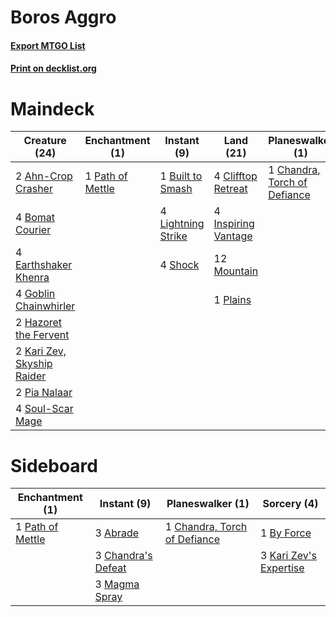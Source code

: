 # Boros Aggro

#### [Export MTGO List](../collection/Boros%20Aggro/Boros%20Aggro.txt)
#### [Print on decklist.org](http://decklist.org/?deckmain=2%09Ahn-Crop%20Crasher%0A4%09Bomat%20Courier%0A1%09Built%20to%20Smash%0A1%09Chandra,%20Torch%20of%20Defiance%0A4%09Clifftop%20Retreat%0A4%09Earthshaker%20Khenra%0A4%09Goblin%20Chainwhirler%0A2%09Hazoret%20the%20Fervent%0A4%09Heroic%20Reinforcements%0A4%09Inspiring%20Vantage%0A2%09Kari%20Zev,%20Skyship%20Raider%0A4%09Lightning%20Strike%0A12%09Mountain%0A1%09Path%20of%20Mettle%0A2%09Pia%20Nalaar%0A1%09Plains%0A4%09Shock%0A4%09Soul-Scar%20Mage&deckside=3%09Abrade%0A1%09By%20Force%0A3%09Chandra's%20Defeat%0A1%09Chandra,%20Torch%20of%20Defiance%0A3%09Kari%20Zev's%20Expertise%0A3%09Magma%20Spray%0A1%09Path%20of%20Mettle)
# Maindeck

|                                            Creature (24)                                            |                                      Enchantment (1)                                      |                                         Instant (9)                                         |                                          Land (21)                                           |                                           Planeswalker (1)                                            |                                           Sorcery (4)                                            |
|-----------------------------------------------------------------------------------------------------|-------------------------------------------------------------------------------------------|---------------------------------------------------------------------------------------------|----------------------------------------------------------------------------------------------|-------------------------------------------------------------------------------------------------------|--------------------------------------------------------------------------------------------------|
|2 [Ahn-Crop Crasher](http://gatherer.wizards.com/Pages/Card/Details.aspx?multiverseid=426819)        |1 [Path of Mettle](http://gatherer.wizards.com/Pages/Card/Details.aspx?multiverseid=439824)|1 [Built to Smash](http://gatherer.wizards.com/Pages/Card/Details.aspx?multiverseid=417681)  |4 [Clifftop Retreat](http://gatherer.wizards.com/Pages/Card/Details.aspx?multiverseid=241980) |1 [Chandra, Torch of Defiance](http://gatherer.wizards.com/Pages/Card/Details.aspx?multiverseid=417683)|4 [Heroic Reinforcements](http://gatherer.wizards.com/Pages/Card/Details.aspx?multiverseid=447353)|
|4 [Bomat Courier](http://gatherer.wizards.com/Pages/Card/Details.aspx?multiverseid=417772)           |                                                                                           |4 [Lightning Strike](http://gatherer.wizards.com/Pages/Card/Details.aspx?multiverseid=435303)|4 [Inspiring Vantage](http://gatherer.wizards.com/Pages/Card/Details.aspx?multiverseid=417819)|                                                                                                       |                                                                                                  |
|4 [Earthshaker Khenra](http://gatherer.wizards.com/Pages/Card/Details.aspx?multiverseid=430779)      |                                                                                           |4 [Shock](http://gatherer.wizards.com/Pages/Card/Details.aspx?multiverseid=386365)           |12 [Mountain](http://gatherer.wizards.com/Pages/Card/Details.aspx?multiverseid=439604)        |                                                                                                       |                                                                                                  |
|4 [Goblin Chainwhirler](http://gatherer.wizards.com/Pages/Card/Details.aspx?multiverseid=443017)     |                                                                                           |                                                                                             |1 [Plains](http://gatherer.wizards.com/Pages/Card/Details.aspx?multiverseid=439601)           |                                                                                                       |                                                                                                  |
|2 [Hazoret the Fervent](http://gatherer.wizards.com/Pages/Card/Details.aspx?multiverseid=429886)     |                                                                                           |                                                                                             |                                                                                              |                                                                                                       |                                                                                                  |
|2 [Kari Zev, Skyship Raider](http://gatherer.wizards.com/Pages/Card/Details.aspx?multiverseid=423754)|                                                                                           |                                                                                             |                                                                                              |                                                                                                       |                                                                                                  |
|2 [Pia Nalaar](http://gatherer.wizards.com/Pages/Card/Details.aspx?multiverseid=417697)              |                                                                                           |                                                                                             |                                                                                              |                                                                                                       |                                                                                                  |
|4 [Soul-Scar Mage](http://gatherer.wizards.com/Pages/Card/Details.aspx?multiverseid=426850)          |                                                                                           |                                                                                             |                                                                                              |                                                                                                       |                                                                                                  |


# Sideboard

|                                      Enchantment (1)                                      |                                         Instant (9)                                         |                                           Planeswalker (1)                                            |                                           Sorcery (4)                                           |
|-------------------------------------------------------------------------------------------|---------------------------------------------------------------------------------------------|-------------------------------------------------------------------------------------------------------|-------------------------------------------------------------------------------------------------|
|1 [Path of Mettle](http://gatherer.wizards.com/Pages/Card/Details.aspx?multiverseid=439824)|3 [Abrade](http://gatherer.wizards.com/Pages/Card/Details.aspx?multiverseid=430772)          |1 [Chandra, Torch of Defiance](http://gatherer.wizards.com/Pages/Card/Details.aspx?multiverseid=417683)|1 [By Force](http://gatherer.wizards.com/Pages/Card/Details.aspx?multiverseid=426825)            |
|                                                                                           |3 [Chandra's Defeat](http://gatherer.wizards.com/Pages/Card/Details.aspx?multiverseid=430775)|                                                                                                       |3 [Kari Zev's Expertise](http://gatherer.wizards.com/Pages/Card/Details.aspx?multiverseid=423755)|
|                                                                                           |3 [Magma Spray](http://gatherer.wizards.com/Pages/Card/Details.aspx?multiverseid=338470)     |                                                                                                       |                                                                                                 |

